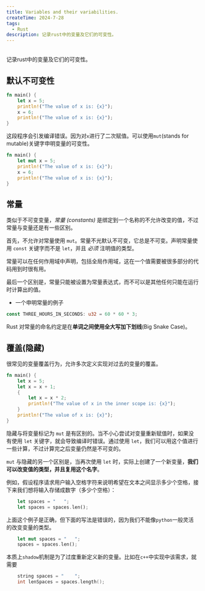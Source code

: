 ```yaml
---
title: Variables and their variabilities.
createTime: 2024-7-28
tags:
  - Rust
description: 记录rust中的变量及它们的可变性。
---
```

<br> 记录rust中的变量及它们的可变性。
<!-- more -->

## 默认不可变性

```rust
fn main() {
    let x = 5;
    println!("The value of x is: {x}");
    x = 6;
    println!("The value of x is: {x}");
}
```

这段程序会引发编译错误。因为对`x`进行了二次赋值。可以使用`mut`(stands for mutable)关键字申明变量的可变性。

```rust
fn main() {
    let mut x = 5;
    println!("The value of x is: {x}");
    x = 6;
    println!("The value of x is: {x}");
}
```

## 常量

类似于不可变变量，_常量 (constants)_ 是绑定到一个名称的不允许改变的值，不过常量与变量还是有一些区别。

首先，不允许对常量使用 `mut`。常量不光默认不可变，它总是不可变。声明常量使用 `const` 关键字而不是 `let`，并且 _必须_ 注明值的类型。

常量可以在任何作用域中声明，包括全局作用域，这在一个值需要被很多部分的代码用到时很有用。

最后一个区别是，常量只能被设置为常量表达式，而不可以是其他任何只能在运行时计算出的值。

+ 一个申明常量的例子

```rust
const THREE_HOURS_IN_SECONDS: u32 = 60 * 60 * 3;
```

Rust 对常量的命名约定是在**单词之间使用全大写加下划线**(Big Snake Case)。

## 覆盖(隐藏)

很常见的变量覆盖行为，允许多次定义实现对过去的变量的覆盖。

```rust
fn main() {
    let x = 5;
    let x = x + 1;
    {
        let x = x * 2;
        println!("The value of x in the inner scope is: {x}");
    }
    println!("The value of x is: {x}");
}
```

隐藏与将变量标记为 `mut` 是有区别的。当不小心尝试对变量重新赋值时，如果没有使用 `let` 关键字，就会导致编译时错误。通过使用 `let`，我们可以用这个值进行一些计算，不过计算完之后变量仍然是不可变的。

`mut` 与隐藏的另一个区别是，当再次使用 `let` 时，实际上创建了一个新变量，**我们可以改变值的类型，并且复用这个名字**。

例如，假设程序请求用户输入空格字符来说明希望在文本之间显示多少个空格，接下来我们想将输入存储成数字（多少个空格）：

```rust
    let spaces = "   ";
    let spaces = spaces.len();
```

上面这个例子是正确，但下面的写法是错误的，因为我们不能像`python`一般灵活的改变变量的类型。

```rust
    let mut spaces = "   ";
    spaces = spaces.len();
```

本质上`shadow`机制是为了过度重新定义新的变量。比如在`c++`中实现中该需求，就需要

```cpp
	string spaces = "    ";
	int lenSpaces = spaces.length();
```
